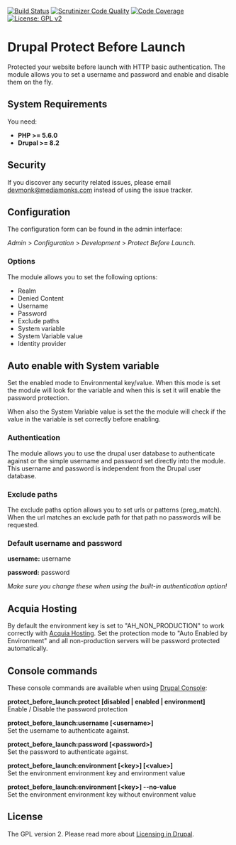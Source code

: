 [![Build Status](https://travis-ci.org/mediamonks/drupal-protect-before-launch.svg?branch=8.x-1.x)](https://travis-ci.org/mediamonks/drupal-protect-before-launch)
[![Scrutinizer Code Quality](https://scrutinizer-ci.com/g/mediamonks/drupal-protect-before-launch/badges/quality-score.png?b=8.x-1.x)](https://scrutinizer-ci.com/g/mediamonks/drupal-protect-before-launch/?branch=8.x-1.x)
[![Code Coverage](https://scrutinizer-ci.com/g/mediamonks/drupal-protect-before-launch/badges/coverage.png?b=8.x-1.x)](https://scrutinizer-ci.com/g/mediamonks/drupal-protect-before-launch/?branch=8.x-1.x)
[![License: GPL v2](https://img.shields.io/badge/License-GPL%20v2-blue.svg)](https://www.gnu.org/licenses/old-licenses/gpl-2.0.en.html)

# Drupal Protect Before Launch

Protected your website before launch with HTTP basic authentication.
The module allows you to set a username and password and enable and
disable them on the fly.

## System Requirements

You need:

- **PHP >= 5.6.0**
- **Drupal >= 8.2**

## Security

If you discover any security related issues, please email devmonk@mediamonks.com instead of using the issue tracker.

## Configuration

The configuration form can be found in the admin interface:

_Admin_ > _Configuration_ > _Development_ > _Protect Before Launch_.

### Options
The module allows you to set the following options:

* Realm
* Denied Content
* Username
* Password
* Exclude paths
* System variable
* System Variable value
* Identity provider

## Auto enable with System variable

Set the enabled mode to Environmental key/value.
When this mode is set the module will look for the variable and
when this is set it will enable the password protection.

When also the System Variable value is set the the module will check
if the value in the variable is set correctly before enabling.

### Authentication

The module allows you to use the drupal user database to authenticate
against or the simple username and password set directly into the
module. This username and password is independent from the Drupal
user database.

### Exclude paths

The exclude paths option allows you to set urls or patterns (preg_match).
When the url matches an exclude path for that path no passwords will be
requested.

### Default username and password
**username:** username

**password:** password

*Make sure you change these when using the built-in authentication option!*

## Acquia Hosting

By default the environment key is set to "AH\_NON\_PRODUCTION" to work correctly 
with [Acquia Hosting](https://www.acquia.com/). Set the protection mode to 
"Auto Enabled by Environment" and all non-production servers will be 
password protected automatically.

## Console commands

These console commands are available when using [Drupal Console](https://drupalconsole.com/):

**protect\_before\_launch:protect [disabled | enabled | environment]**<br />
Enable / Disable the password protection

**protect\_before\_launch:username [\<username\>]**<br />
Set the username to authenticate against.

**protect\_before\_launch:password [\<password\>]**<br />
Set the password to authenticate against.

**protect\_before\_launch:environment [\<key\>] [\<value\>]**<br />
Set the environment environment key and environment value

**protect\_before\_launch:environment [\<key\>] --no-value**<br />
Set the environment environment key without environment value

## License

The GPL version 2. Please read more about [Licensing in Drupal](https://www.drupal.org/about/licensing).
